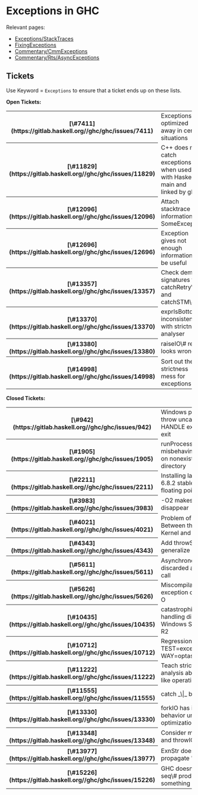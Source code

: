 # Exceptions in GHC


Relevant pages:

- [Exceptions/StackTraces](exceptions/stack-traces)
- [FixingExceptions](fixing-exceptions)
- [Commentary/CmmExceptions](commentary/cmm-exceptions)
- [Commentary/Rts/AsyncExceptions](commentary/rts/async-exceptions)

## Tickets


Use Keyword = `Exceptions` to ensure that a ticket ends up on these lists.

**Open Tickets:**

<table><tr><th>[\#7411](https://gitlab.haskell.org//ghc/ghc/issues/7411)</th>
<td>Exceptions are optimized away in certain situations</td></tr>
<tr><th>[\#11829](https://gitlab.haskell.org//ghc/ghc/issues/11829)</th>
<td>C++ does not catch exceptions when used with Haskell-main and linked by ghc</td></tr>
<tr><th>[\#12096](https://gitlab.haskell.org//ghc/ghc/issues/12096)</th>
<td>Attach stacktrace information to SomeException</td></tr>
<tr><th>[\#12696](https://gitlab.haskell.org//ghc/ghc/issues/12696)</th>
<td>Exception gives not enough information to be useful</td></tr>
<tr><th>[\#13357](https://gitlab.haskell.org//ghc/ghc/issues/13357)</th>
<td>Check demand signatures for catchRetry\# and catchSTM\#</td></tr>
<tr><th>[\#13370](https://gitlab.haskell.org//ghc/ghc/issues/13370)</th>
<td>exprIsBottom inconsistent with strictness analyser</td></tr>
<tr><th>[\#13380](https://gitlab.haskell.org//ghc/ghc/issues/13380)</th>
<td>raiseIO\# result looks wrong</td></tr>
<tr><th>[\#14998](https://gitlab.haskell.org//ghc/ghc/issues/14998)</th>
<td>Sort out the strictness mess for exceptions</td></tr></table>

**Closed Tickets:**

<table><tr><th>[\#942](https://gitlab.haskell.org//ghc/ghc/issues/942)</th>
<td>Windows programs throw uncaught Invalid HANDLE exception on exit</td></tr>
<tr><th>[\#1905](https://gitlab.haskell.org//ghc/ghc/issues/1905)</th>
<td>runProcess: misbehaving exception on nonexistent working directory</td></tr>
<tr><th>[\#2211](https://gitlab.haskell.org//ghc/ghc/issues/2211)</th>
<td>Installing latest GHC-6.8.2 stable: pwd with floating point exception</td></tr>
<tr><th>[\#3983](https://gitlab.haskell.org//ghc/ghc/issues/3983)</th>
<td>-O2 makes exception disappear</td></tr>
<tr><th>[\#4021](https://gitlab.haskell.org//ghc/ghc/issues/4021)</th>
<td>Problem of Interaction Between the FreeBSD Kernel and the GHC RTS</td></tr>
<tr><th>[\#4343](https://gitlab.haskell.org//ghc/ghc/issues/4343)</th>
<td>Add throwSTM and generalize catchSTM</td></tr>
<tr><th>[\#5611](https://gitlab.haskell.org//ghc/ghc/issues/5611)</th>
<td>Asynchronous exception discarded after safe FFI call</td></tr>
<tr><th>[\#5626](https://gitlab.haskell.org//ghc/ghc/issues/5626)</th>
<td>Miscompilation, exception omitted with -O</td></tr>
<tr><th>[\#10435](https://gitlab.haskell.org//ghc/ghc/issues/10435)</th>
<td>catastrophic exception-handling disablement on Windows Server 2008 R2</td></tr>
<tr><th>[\#10712](https://gitlab.haskell.org//ghc/ghc/issues/10712)</th>
<td>Regression: make TEST=exceptionsrun001 WAY=optasm is failing</td></tr>
<tr><th>[\#11222](https://gitlab.haskell.org//ghc/ghc/issues/11222)</th>
<td>Teach strictness analysis about \`catch\`-like operations</td></tr>
<tr><th>[\#11555](https://gitlab.haskell.org//ghc/ghc/issues/11555)</th>
<td>catch _\|_ breaks at -O1</td></tr>
<tr><th>[\#13330](https://gitlab.haskell.org//ghc/ghc/issues/13330)</th>
<td>forkIO has inconsistent behavior under optimization</td></tr>
<tr><th>[\#13348](https://gitlab.haskell.org//ghc/ghc/issues/13348)</th>
<td>Consider making throw and throwIO strict</td></tr>
<tr><th>[\#13977](https://gitlab.haskell.org//ghc/ghc/issues/13977)</th>
<td>ExnStr doesn't propagate "outwards"</td></tr>
<tr><th>[\#15226](https://gitlab.haskell.org//ghc/ghc/issues/15226)</th>
<td>GHC doesn't know that seq\# produces something in WHNF</td></tr></table>